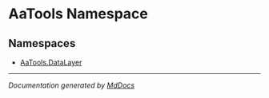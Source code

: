 ﻿<!--  
  <auto-generated>   
    The contents of this file were generated by a tool.  
    Changes to this file may be list if the file is regenerated  
  </auto-generated>   
-->

# AaTools Namespace

## Namespaces

- [AaTools.DataLayer](DataLayer/index.md)

___

*Documentation generated by [MdDocs](https://github.com/ap0llo/mddocs)*

